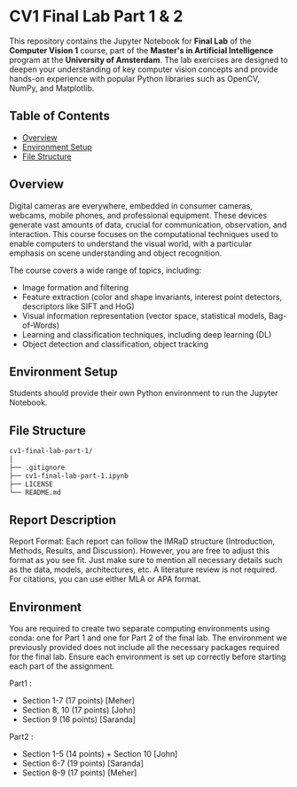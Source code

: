 # CV1 Final Lab Part 1 & 2

This repository contains the Jupyter Notebook for **Final Lab** of the **Computer Vision 1** course, part of the **Master's in Artificial Intelligence** program at the **University of Amsterdam**. The lab exercises are designed to deepen your understanding of key computer vision concepts and provide hands-on experience with popular Python libraries such as OpenCV, NumPy, and Matplotlib.

## Table of Contents

- [Overview](#overview)
- [Environment Setup](#environment-setup)
- [File Structure](#file-structure)

## Overview

Digital cameras are everywhere, embedded in consumer cameras, webcams, mobile phones, and professional equipment. These devices generate vast amounts of data, crucial for communication, observation, and interaction. This course focuses on the computational techniques used to enable computers to understand the visual world, with a particular emphasis on scene understanding and object recognition.

The course covers a wide range of topics, including:
- Image formation and filtering
- Feature extraction (color and shape invariants, interest point detectors, descriptors like SIFT and HoG)
- Visual information representation (vector space, statistical models, Bag-of-Words)
- Learning and classification techniques, including deep learning (DL)
- Object detection and classification, object tracking

## Environment Setup

Students should provide their own Python environment to run the Jupyter Notebook.

## File Structure

```markdown
cv1-final-lab-part-1/
│
├── .gitignore
├── cv1-final-lab-part-1.ipynb
├── LICENSE
└── README.md
```



## Report Description
Report Format: Each report can follow the IMRaD structure (Introduction, Methods, Results, and Discussion). However, you are free to adjust this format as you see fit. Just make sure to mention all necessary details such as the data, models, architectures, etc. A literature review is not required. For citations, you can use either MLA or APA format.

## Environment
You are required to create two separate computing environments using conda: one for Part 1 and one for Part 2 of the final lab. The environment we previously provided does not include all the necessary packages required for the final lab. Ensure each environment is set up correctly before starting each part of the assignment.




Part1 : 
* Section 1-7 (17 points) [Meher]
* Section 8, 10 (17 points) [John]
* Section 9 (16 points) [Saranda]

Part2 : 
* Section 1-5 (14 points) + Section 10 [John]
* Section 6-7 (19 points) [Saranda]
* Section 8-9 (17 points) [Meher]